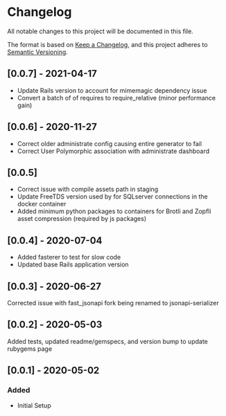 # Changelog

All notable changes to this project will be documented in this file.

The format is based on [Keep a Changelog](https://keepachangelog.com/en/1.0.0/),
and this project adheres to [Semantic Versioning](https://semver.org/spec/v2.0.0.html).

## [0.0.7] - 2021-04-17

* Update Rails version to account for mimemagic dependency issue
* Convert a batch of of requires to require_relative (minor performance gain)

## [0.0.6] - 2020-11-27

* Correct older administrate config causing entire generator to fail
* Correct User Polymorphic association with administrate dashboard

## [0.0.5]

* Correct issue with compile assets path in staging
* Update FreeTDS version used by for SQLserver connections in the docker container
* Added minimum python packages to containers for Brotli and Zopfli asset compression (required by js packages)

## [0.0.4] - 2020-07-04

* Added fasterer to test for slow code
* Updated base Rails application version

## [0.0.3] - 2020-06-27

Corrected issue with fast_jsonapi fork being renamed to jsonapi-serializer

## [0.0.2] - 2020-05-03

Added tests, updated readme/gemspecs, and version bump to update rubygems page

## [0.0.1] - 2020-05-02

### Added

- Initial Setup

